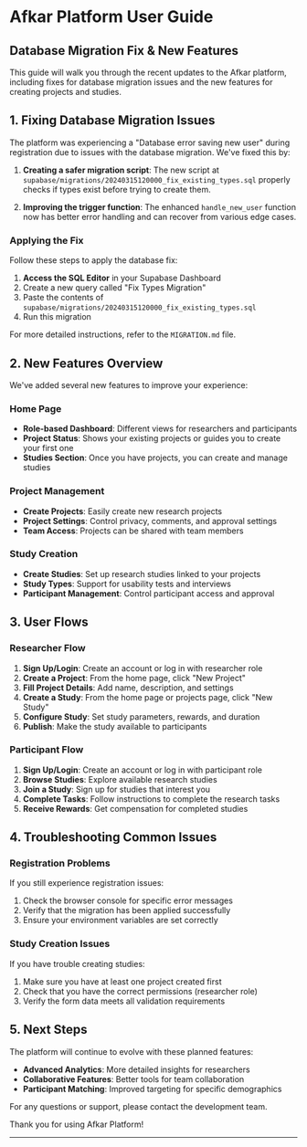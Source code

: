 # Afkar Platform User Guide

## Database Migration Fix & New Features

This guide will walk you through the recent updates to the Afkar platform, including fixes for database migration issues and the new features for creating projects and studies.

## 1. Fixing Database Migration Issues

The platform was experiencing a "Database error saving new user" during registration due to issues with the database migration. We've fixed this by:

1. **Creating a safer migration script**: The new script at `supabase/migrations/20240315120000_fix_existing_types.sql` properly checks if types exist before trying to create them.

2. **Improving the trigger function**: The enhanced `handle_new_user` function now has better error handling and can recover from various edge cases.

### Applying the Fix

Follow these steps to apply the database fix:

1. **Access the SQL Editor** in your Supabase Dashboard
2. Create a new query called "Fix Types Migration"
3. Paste the contents of `supabase/migrations/20240315120000_fix_existing_types.sql`
4. Run this migration

For more detailed instructions, refer to the `MIGRATION.md` file.

## 2. New Features Overview

We've added several new features to improve your experience:

### Home Page

- **Role-based Dashboard**: Different views for researchers and participants
- **Project Status**: Shows your existing projects or guides you to create your first one
- **Studies Section**: Once you have projects, you can create and manage studies

### Project Management

- **Create Projects**: Easily create new research projects
- **Project Settings**: Control privacy, comments, and approval settings
- **Team Access**: Projects can be shared with team members

### Study Creation

- **Create Studies**: Set up research studies linked to your projects
- **Study Types**: Support for usability tests and interviews
- **Participant Management**: Control participant access and approval

## 3. User Flows

### Researcher Flow

1. **Sign Up/Login**: Create an account or log in with researcher role
2. **Create a Project**: From the home page, click "New Project"
3. **Fill Project Details**: Add name, description, and settings
4. **Create a Study**: From the home page or projects page, click "New Study"
5. **Configure Study**: Set study parameters, rewards, and duration
6. **Publish**: Make the study available to participants

### Participant Flow

1. **Sign Up/Login**: Create an account or log in with participant role
2. **Browse Studies**: Explore available research studies
3. **Join a Study**: Sign up for studies that interest you
4. **Complete Tasks**: Follow instructions to complete the research tasks
5. **Receive Rewards**: Get compensation for completed studies

## 4. Troubleshooting Common Issues

### Registration Problems

If you still experience registration issues:

1. Check the browser console for specific error messages
2. Verify that the migration has been applied successfully
3. Ensure your environment variables are set correctly

### Study Creation Issues

If you have trouble creating studies:

1. Make sure you have at least one project created first
2. Check that you have the correct permissions (researcher role)
3. Verify the form data meets all validation requirements

## 5. Next Steps

The platform will continue to evolve with these planned features:

- **Advanced Analytics**: More detailed insights for researchers
- **Collaborative Features**: Better tools for team collaboration
- **Participant Matching**: Improved targeting for specific demographics

For any questions or support, please contact the development team.

Thank you for using Afkar Platform!

---

 